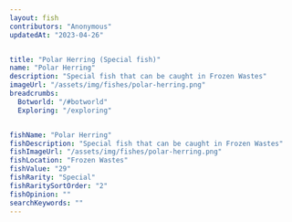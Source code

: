 ```yaml
---
layout: fish
contributors: "Anonymous"
updatedAt: "2023-04-26"


title: "Polar Herring (Special fish)"
name: "Polar Herring"
description: "Special fish that can be caught in Frozen Wastes"
imageUrl: "/assets/img/fishes/polar-herring.png"
breadcrumbs:
  Botworld: "/#botworld"
  Exploring: "/exploring"


fishName: "Polar Herring"
fishDescription: "Special fish that can be caught in Frozen Wastes"
fishImageUrl: "/assets/img/fishes/polar-herring.png"
fishLocation: "Frozen Wastes"
fishValue: "29"
fishRarity: "Special"
fishRaritySortOrder: "2"
fishOpinion: ""
searchKeywords: ""
---
```


